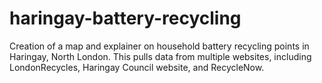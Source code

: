 # haringay-battery-recycling
 Creation of a map and explainer on household battery recycling points in Haringay, North London. This pulls data from multiple websites, including LondonRecycles, Haringay Council website, and RecycleNow. 
